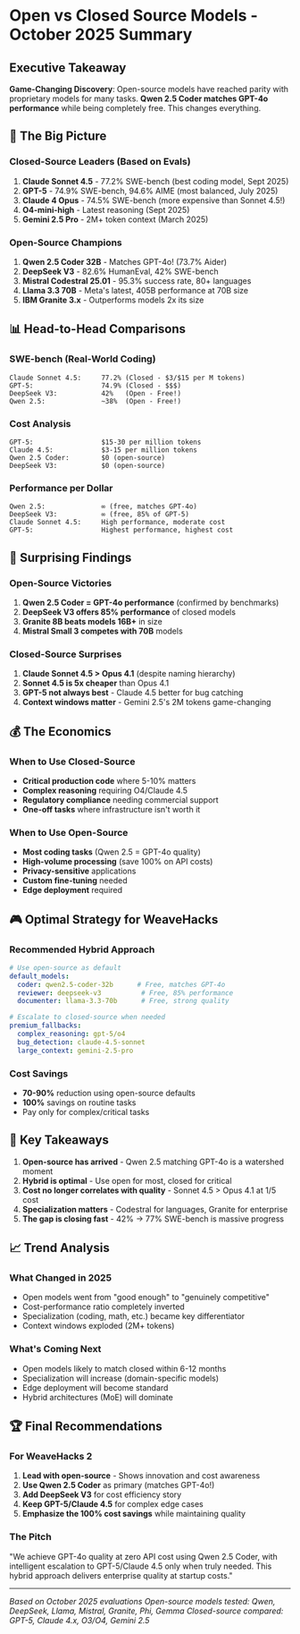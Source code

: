 # Open vs Closed Source Models - October 2025 Summary

## Executive Takeaway

**Game-Changing Discovery**: Open-source models have reached parity with proprietary models for many tasks. **Qwen 2.5 Coder matches GPT-4o performance** while being completely free. This changes everything.

## 🎯 The Big Picture

### Closed-Source Leaders (Based on Evals)
1. **Claude Sonnet 4.5** - 77.2% SWE-bench (best coding model, Sept 2025)
2. **GPT-5** - 74.9% SWE-bench, 94.6% AIME (most balanced, July 2025)
3. **Claude 4 Opus** - 74.5% SWE-bench (more expensive than Sonnet 4.5!)
4. **O4-mini-high** - Latest reasoning (Sept 2025)
5. **Gemini 2.5 Pro** - 2M+ token context (March 2025)

### Open-Source Champions
1. **Qwen 2.5 Coder 32B** - Matches GPT-4o! (73.7% Aider)
2. **DeepSeek V3** - 82.6% HumanEval, 42% SWE-bench
3. **Mistral Codestral 25.01** - 95.3% success rate, 80+ languages
4. **Llama 3.3 70B** - Meta's latest, 405B performance at 70B size
5. **IBM Granite 3.x** - Outperforms models 2x its size

## 📊 Head-to-Head Comparisons

### SWE-bench (Real-World Coding)
```
Claude Sonnet 4.5:     77.2% (Closed - $3/$15 per M tokens)
GPT-5:                 74.9% (Closed - $$$)
DeepSeek V3:           42%   (Open - Free!)
Qwen 2.5:              ~38%  (Open - Free!)
```

### Cost Analysis
```
GPT-5:                 $15-30 per million tokens
Claude 4.5:            $3-15 per million tokens
Qwen 2.5 Coder:        $0 (open-source)
DeepSeek V3:           $0 (open-source)
```

### Performance per Dollar
```
Qwen 2.5:              ∞ (free, matches GPT-4o)
DeepSeek V3:           ∞ (free, 85% of GPT-5)
Claude Sonnet 4.5:     High performance, moderate cost
GPT-5:                 Highest performance, highest cost
```

## 🚨 Surprising Findings

### Open-Source Victories
1. **Qwen 2.5 Coder = GPT-4o performance** (confirmed by benchmarks)
2. **DeepSeek V3 offers 85% performance** of closed models
3. **Granite 8B beats models 16B+** in size
4. **Mistral Small 3 competes with 70B** models

### Closed-Source Surprises
1. **Claude Sonnet 4.5 > Opus 4.1** (despite naming hierarchy)
2. **Sonnet 4.5 is 5x cheaper** than Opus 4.1
3. **GPT-5 not always best** - Claude 4.5 better for bug catching
4. **Context windows matter** - Gemini 2.5's 2M tokens game-changing

## 💰 The Economics

### When to Use Closed-Source
- **Critical production code** where 5-10% matters
- **Complex reasoning** requiring O4/Claude 4.5
- **Regulatory compliance** needing commercial support
- **One-off tasks** where infrastructure isn't worth it

### When to Use Open-Source
- **Most coding tasks** (Qwen 2.5 = GPT-4o quality)
- **High-volume processing** (save 100% on API costs)
- **Privacy-sensitive** applications
- **Custom fine-tuning** needed
- **Edge deployment** required

## 🎮 Optimal Strategy for WeaveHacks

### Recommended Hybrid Approach
```yaml
# Use open-source as default
default_models:
  coder: qwen2.5-coder-32b      # Free, matches GPT-4o
  reviewer: deepseek-v3          # Free, 85% performance
  documenter: llama-3.3-70b      # Free, strong quality

# Escalate to closed-source when needed
premium_fallbacks:
  complex_reasoning: gpt-5/o4
  bug_detection: claude-4.5-sonnet
  large_context: gemini-2.5-pro
```

### Cost Savings
- **70-90%** reduction using open-source defaults
- **100%** savings on routine tasks
- Pay only for complex/critical tasks

## 🏁 Key Takeaways

1. **Open-source has arrived** - Qwen 2.5 matching GPT-4o is a watershed moment
2. **Hybrid is optimal** - Use open for most, closed for critical
3. **Cost no longer correlates with quality** - Sonnet 4.5 > Opus 4.1 at 1/5 cost
4. **Specialization matters** - Codestral for languages, Granite for enterprise
5. **The gap is closing fast** - 42% → 77% SWE-bench is massive progress

## 📈 Trend Analysis

### What Changed in 2025
- Open models went from "good enough" to "genuinely competitive"
- Cost-performance ratio completely inverted
- Specialization (coding, math, etc.) became key differentiator
- Context windows exploded (2M+ tokens)

### What's Coming Next
- Open models likely to match closed within 6-12 months
- Specialization will increase (domain-specific models)
- Edge deployment will become standard
- Hybrid architectures (MoE) will dominate

## 🏆 Final Recommendations

### For WeaveHacks 2
1. **Lead with open-source** - Shows innovation and cost awareness
2. **Use Qwen 2.5 Coder** as primary (matches GPT-4o!)
3. **Add DeepSeek V3** for cost efficiency story
4. **Keep GPT-5/Claude 4.5** for complex edge cases
5. **Emphasize the 100% cost savings** while maintaining quality

### The Pitch
"We achieve GPT-4o quality at zero API cost using Qwen 2.5 Coder, with intelligent escalation to GPT-5/Claude 4.5 only when truly needed. This hybrid approach delivers enterprise quality at startup costs."

---

*Based on October 2025 evaluations*
*Open-source models tested: Qwen, DeepSeek, Llama, Mistral, Granite, Phi, Gemma*
*Closed-source compared: GPT-5, Claude 4.x, O3/O4, Gemini 2.5*